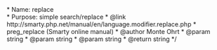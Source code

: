 <?php
/**
 * Smarty plugin
 * @package Smarty
 * @subpackage plugins
 */


/**
 * Smarty preg_replace modifier plugin
 *
 * Type:     modifier<br>
 * Name:     replace<br>
 * Purpose:  simple search/replace
 * @link http://smarty.php.net/manual/en/language.modifier.replace.php
 *          preg_replace (Smarty online manual)
 * @author   Monte Ohrt <monte at ohrt dot com>
 * @param string
 * @param string
 * @param string
 * @return string
 */
